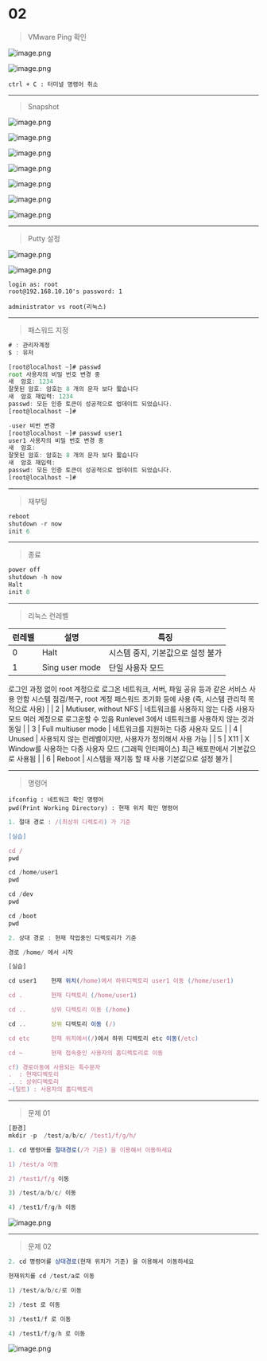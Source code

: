 # 02

> VMware Ping 확인
> 

![image.png](image.png)

![image.png](image%201.png)

```
ctrl + C : 터미널 명령어 취소
```

---

> Snapshot
> 

![image.png](image%202.png)

![image.png](image%203.png)

![image.png](image%204.png)

![image.png](image%205.png)

![image.png](image%206.png)

![image.png](image%207.png)

![image.png](image%208.png)

---

> Putty 설정
> 

![image.png](image%209.png)

![image.png](image%2010.png)

```
login as: root
root@192.168.10.10's password: 1

administrator vs root(리눅스)
```

---

> 패스워드 지정
> 

```jsx
# : 관리자계정
$ : 유저

[root@localhost ~]# passwd
root 사용자의 비밀 번호 변경 중
새  암호: 1234
잘못된 암호: 암호는 8 개의 문자 보다 짧습니다
새  암호 재입력: 1234
passwd: 모든 인증 토큰이 성공적으로 업데이트 되었습니다.
[root@localhost ~]# 

-user 비번 변경
[root@localhost ~]# passwd user1
user1 사용자의 비밀 번호 변경 중
새  암호:
잘못된 암호: 암호는 8 개의 문자 보다 짧습니다
새  암호 재입력:
passwd: 모든 인증 토큰이 성공적으로 업데이트 되었습니다.
[root@localhost ~]# 
```

---

> 재부팅
> 

```jsx
reboot				
shutdown -r now		
init 6	
```

---

> 종료
> 

```jsx
power off
shutdown -h now
Halt
init 0
```

---

> 리눅스 런레벨
> 

| 런레벨 | 설명 | 특징 |
| --- | --- | --- |
| 0 | Halt | 시스템 중지, 기본값으로 설정 불가 |
| 1 | Sing user mode | 단일 사용자 모드
로그인 과정 없이 root 계정으로 로그온
네트워크, 서버, 파일 공유 등과 같은 서비스 사용 안함
시스템 점검/복구, root 계정 패스워드 초기화 등에 사용
(즉, 시스템 관리적 목적으로 사용) |
| 2 | Mutiuser, without NFS | 네트워크를 사용하지 않는 다중 사용자 모드
여러 계정으로 로그온할 수 있음
Runlevel 3에서 네트워크를 사용하지 않는 것과 동일 |
| 3 | Full multiuser mode | 네트워크를 지원하는 다중 사용자 모드 |
| 4 | Unused | 사용되지 않는 런레벨이지만, 사용자가 정의해서 사용 가능 |
| 5 | X11 | X Window를 사용하는 다중 사용자 모드 (그래픽 인터페이스)
최근 배포판에서 기본값으로 사용됨 |
| 6 | Reboot | 시스템을 재기동 할 때 사용
기본값으로 설정 불가 |

---

> 명령어
> 

```
ifconfig : 네트워크 확인 명령어
pwd(Print Working Directory) : 현재 위치 확인 명령어
```

```jsx
1. 절대 경로 : /(최상위 디렉토리) 가 기준 

[실습]

cd /
pwd

cd /home/user1
pwd

cd /dev
pwd

cd /boot
pwd

2. 상대 경로 : 현재 작업중인 디렉토리가 기준

경로 /home/ 에서 시작

[실습]

cd user1 	현재 위치(/home)에서 하위디렉토리 user1 이동 (/home/user1)

cd .		현재 디렉토리 (/home/user1)

cd .. 		상위 디렉토리 이동 (/home)

cd ..		상위 디렉토리 이동 (/)

cd etc		현재 위치에서(/)에서 하위 디렉토리 etc 이동(/etc)

cd ~		현재 접속중인 사용자의 홈디렉토리로 이동

cf) 경로이동에 사용되는 특수문자
.  : 현재디렉토리
.. : 상위디렉토리
~(틸트) : 사용자의 홈디렉토리 
```

---

> 문제 01
> 

```jsx
[환경]
mkdir -p  /test/a/b/c/ /test1/f/g/h/

1. cd 명령어를 절대경로(/가 기준) 을 이용해서 이동하세요

1) /test/a 이동

2) /test1/f/g 이동

3) /test/a/b/c/ 이동

4) /test1/f/g/h 이동

```

![image.png](image%2011.png)

---

> 문제 02
> 

```jsx
2. cd 명령어를 상대경로(현재 위치가 기준) 을 이용해서 이동하세요

현재위치를 cd /test/a로 이동

1) /test/a/b/c/로 이동

2) /test 로 이동

3) /test1/f 로 이동

4) /test1/f/g/h 로 이동
```

![image.png](image%2012.png)